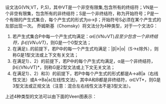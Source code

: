 设文法G(VN,VT，P,S)，其中VT是一个非空有限集,包含所有的终结符；VN是一个非空有限集，包含所有的非终结符；S是一个非终结符，称为开始符号；P是一个有限的产生式集合，每个产生式的形式为α→β；开始符号S必须在某个产生式的左部出现一次。
乔姆斯基（Chomsky）将文法分为4种类型，对于一个文法G：

1. 若产生式集合P中每一个产生式均满足：α∈(VN∪VT)*且至少包含一个非终结符，β∈(VN∪VT)*，则G是一个0型文法；
2. 在满足`1.`的前提下，若P中的每一个产生式均满足：|β|≥|α|（S→ε除外），则称G是1型文法或上下文有关文法；
3. 在满足1）、2）的前提下，若P中的每个产生式均满足，α是一个非终结符，β∈(VN∪VT)*，则称G是2型文法或上下文无关文法；
4. 在满足1）、2）和3）的前提下，若P中每个产生式的形式都是A→aB|a（右线性文法）或A→Ba|a(左线性文法)，其中A和B都是非终结符，α∈VT*，则G是3型文法或正规文法（注意：混合左右线性文法不是3型文法）。

上述4种类型的文法可以由下面的Veen图表示：
